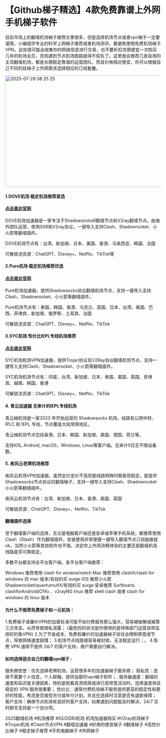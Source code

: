 # 【Github梯子精选】4款免费靠谱上外网手机梯子软件

目前市场上的翻墙机场梯子推荐文章很多，但是选择机场节点或者vpn梯子一定要谨慎，小编提供专业的科学上网梯子推荐或者机场测评。要避免使用免费机场梯子VPN，这些很可能会收集你的网络信息进行交易，也不要折扣贪图便宜一次购买几年的机场会员，否则遇到节点机场跑路就得不偿失了。这里我会推荐几家自用的主流翻墙机场，都是长期稳定靠谱的运营团队，而且价格相对便宜，你可以根据自己不同的挂梯子上外网需求选择相应的订阅套餐。

<img width="771" height="360" alt="2025-07-28 08 25 25" src="https://github.com/user-attachments/assets/2fc53a8d-4f3d-4fa5-96a9-fd5f5285e1c4" />

#### 1.DOVE机场 稳定机场推荐首选
#### [点击直达官网](https://dove8.cc/a.php?alavBTtF8UB)

DOVE机场加速器是一家专注于ShadowsocksR翻墙节点和V2ray翻墙节点。由海外团队运营，使用SSR和V2ray协议，一键导入支持Clash、Shadowrocket、小火箭等翻墙插件。

DOVE机场节点有：台湾、新加坡、日本、美国、香港、马来西亚、韩国、法国

可解锁流资源：ChatGPT、Disney+、Netflix、TikTok等

#### 2.Pure机场 稳定机场推荐优选
#### [点击直达官网](https://dove8.cc/a.php?alavBTtF8UB)

Pure机场加速器，提供Shadowsocks协议翻墙机场节点，支持一键导入支持Clash、Shadowrocket、小火箭等翻墙插件。

Pure机场节点有：泰国、韩国、香港、乌克兰、英国、日本、台湾、美国、巴西、菲律宾、新加坡、俄罗斯、土耳其、法国

可解锁流资源：ChatGPT、Disney+、Netflix、TikTok

#### 3.SYC机场 性价比IEPL专线机场推荐
#### [点击直达官网](https://dove8.cc/a.php?alavBTtF8UB)

SYC机场机场VPN加速器，提供Trojan协议及V2Ray协议翻墙机场节点，支持一键导入支持Clash、Shadowrocket、小火箭等翻墙插件。

SYC机场机场节点有：印度、台湾、新加坡、日本、泰国、美国、英国、菲律宾、越南、韩国、香港

可解锁流资源：ChatGPT、Disney+、Netflix、TikTok

#### 4. 青云加速器 无审计的IEPL专线机场

青云梯机场是一家2023 年开始运营的 Shadowsocks 机场，线路有公网中转、IPLC 和 IEPL 专线，节点覆盖大陆常用地区。

青云梯机场节点包括香港、日本、韩国、新加坡、美国、德国、荷兰等。

支持iOS, Android, macOS，Windows, Linux等客户端。无审计0日志不限设备数。

#### 5. 疾风云老牌机场推荐

疾风云机场VPN加速器，虽然定价定价不高但是线路特殊时期表现稳定。是提供Shadowsocks节点协议的翻墙梯子，支持一键导入支持Clash、Shadowrocket小火箭等翻墙插件。

疾风云机场节点有：台湾、新加坡、日本、香港、美国、英国

可解锁资源：ChatGPT、Disney+、Netflix、TikTok

#### 翻墙插件选择
至于翻墙客户端的选择，无论是电脑客户端还是安卓或苹果手机系统，都推荐使用Clash（Stash）作为翻墙插件，安装使用非常便捷一键导入翻墙节点订阅链接就ok，当然小火箭等其他软件也不错，决定你上外网流畅体验的主要还是翻墙机场线路是否可靠稳定。

多数平台都支持全平台客户端。各平台客户端推荐：

Windows 推荐使用 clash for window/netch
Mac 推荐使用 clashX/clash for windows 的 mac 版本/有钱的买 surge
IOS 推荐小火箭 Shadowrocket/quantumultX/有钱的买 surge
安卓推荐 Surfboard、clashforAndroid(CFA) 、v2rayNG
linux 推荐 shell clash 或者 clash for windows 的 linux 版本

#### 为什么不推荐免费梯子和一元机场：
1.免费梯子或廉价VPN的加密标准可能不如付费服务那么强大，容易被破解或被第三方攻击，从而导致隐私泄露；
{最危险的状况是你使用的是特殊部门运营自带监控的钓鱼VPN}
2.为了节省成本，免费和廉价的加速器梯子往往会限制带宽或节点，导致网络速度超慢；
3.机场节点线路很容易被封锁，无法稳定运行；。
4.免费 VPN 通常不提供 24/7 的客户支持，用户需要自行解决。

#### 如何选择适合自己的翻墙vpn梯子 :

服务商信誉：优先选择老牌机场，运营很多年的加速器梯子服务商；
隐私性：选择不需要个人信息，个人邮箱，提供加密的vpn梯子软件；.
服务器速度：翻墙的速度和延迟是关键因素，特别是观看高清视频或进行高带宽活动时。选择速度快且稳定的 VPN 服务很重要；
性价比：通常付费机场梯子服务提供更高的稳定性和更好的性能，考虑是否接受月付或年付计划，并且在选择时注意是否有退款保障；
客户支持：确保节点机场有良好的客户支持，如果遇到问题能及时解决，24/7 实时聊天支持是一个加分项。


2025翻墙机场 #机场推荐 #SS/DDR/机场 机场加速器购买 #V2ray机场梯子 #Trojan机场 #Clash节点VPN #翻墙加速器 #好用的便宜梯子 #翻墙梯子 #高性价比梯子 #稳定梯子推荐 #手机电脑梯子 #外网梯子

